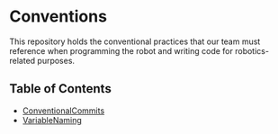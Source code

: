 # Conventions

This repository holds the conventional practices that our team must reference when programming the robot and writing code for robotics-related purposes.

## Table of Contents

- [ConventionalCommits](https://github.com/cavineers/Conventions/blob/development/ConventionalCommits.md)
- [VariableNaming](https://github.com/cavineers/Conventions/blob/development/VariableNaming.md)
